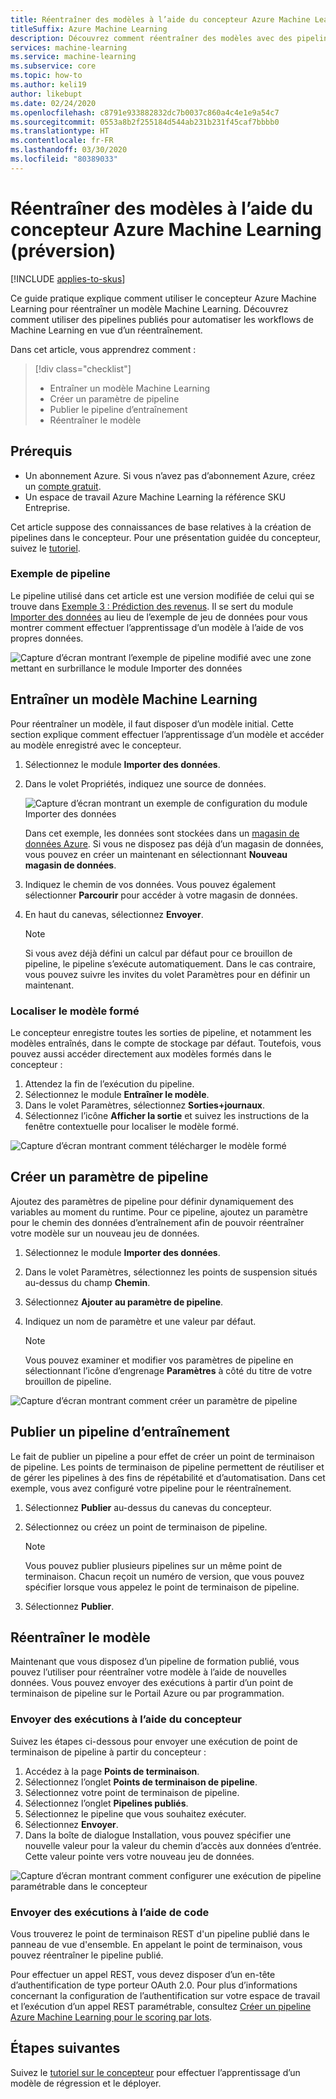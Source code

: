 ```yaml
---
title: Réentraîner des modèles à l’aide du concepteur Azure Machine Learning (préversion)
titleSuffix: Azure Machine Learning
description: Découvrez comment réentraîner des modèles avec des pipelines publiés dans le concepteur Azure Machine Learning (préversion).
services: machine-learning
ms.service: machine-learning
ms.subservice: core
ms.topic: how-to
ms.author: keli19
author: likebupt
ms.date: 02/24/2020
ms.openlocfilehash: c8791e933882832dc7b0037c860a4c4e1e9a54c7
ms.sourcegitcommit: 0553a8b2f255184d544ab231b231f45caf7bbbb0
ms.translationtype: HT
ms.contentlocale: fr-FR
ms.lasthandoff: 03/30/2020
ms.locfileid: "80389033"
---
```

# <a name="retrain-models-with-azure-machine-learning-designer-preview"></a>Réentraîner des modèles à l’aide du concepteur Azure Machine Learning (préversion)
[!INCLUDE [applies-to-skus](../../includes/aml-applies-to-enterprise-sku.md)]

Ce guide pratique explique comment utiliser le concepteur Azure Machine Learning pour réentraîner un modèle Machine Learning. Découvrez comment utiliser des pipelines publiés pour automatiser les workflows de Machine Learning en vue d’un réentraînement.

Dans cet article, vous apprendrez comment :

> [!div class="checklist"]
> * Entraîner un modèle Machine Learning
> * Créer un paramètre de pipeline
> * Publier le pipeline d’entraînement
> * Réentraîner le modèle

## <a name="prerequisites"></a>Prérequis

* Un abonnement Azure. Si vous n’avez pas d’abonnement Azure, créez un [compte gratuit](https://aka.ms/AMLFree).
* Un espace de travail Azure Machine Learning la référence SKU Entreprise.

Cet article suppose des connaissances de base relatives à la création de pipelines dans le concepteur. Pour une présentation guidée du concepteur, suivez le [tutoriel](tutorial-designer-automobile-price-train-score.md). 

### <a name="sample-pipeline"></a>Exemple de pipeline

Le pipeline utilisé dans cet article est une version modifiée de celui qui se trouve dans [Exemple 3 : Prédiction des revenus](how-to-designer-sample-classification-predict-income.md). Il se sert du module [Importer des données](algorithm-module-reference/import-data.md) au lieu de l’exemple de jeu de données pour vous montrer comment effectuer l’apprentissage d’un modèle à l’aide de vos propres données.

![Capture d’écran montrant l’exemple de pipeline modifié avec une zone mettant en surbrillance le module Importer des données](./media/how-to-retrain-designer/modified-sample-pipeline.png)

## <a name="train-a-machine-learning-model"></a>Entraîner un modèle Machine Learning

Pour réentraîner un modèle, il faut disposer d’un modèle initial. Cette section explique comment effectuer l’apprentissage d’un modèle et accéder au modèle enregistré avec le concepteur.

1. Sélectionnez le module **Importer des données**.
1. Dans le volet Propriétés, indiquez une source de données.

   ![Capture d’écran montrant un exemple de configuration du module Importer des données](./media/how-to-retrain-designer/import-data-settings.png)

   Dans cet exemple, les données sont stockées dans un [magasin de données Azure](how-to-access-data.md). Si vous ne disposez pas déjà d’un magasin de données, vous pouvez en créer un maintenant en sélectionnant **Nouveau magasin de données**.

1. Indiquez le chemin de vos données. Vous pouvez également sélectionner **Parcourir** pour accéder à votre magasin de données. 
1. En haut du canevas, sélectionnez **Envoyer**.
    
   > [!NOTE]
   > Si vous avez déjà défini un calcul par défaut pour ce brouillon de pipeline, le pipeline s’exécute automatiquement. Dans le cas contraire, vous pouvez suivre les invites du volet Paramètres pour en définir un maintenant.

### <a name="find-your-trained-model"></a>Localiser le modèle formé

Le concepteur enregistre toutes les sorties de pipeline, et notamment les modèles entraînés, dans le compte de stockage par défaut. Toutefois, vous pouvez aussi accéder directement aux modèles formés dans le concepteur :

1. Attendez la fin de l’exécution du pipeline.
1. Sélectionnez le module **Entraîner le modèle**.
1. Dans le volet Paramètres, sélectionnez **Sorties+journaux**.
1. Sélectionnez l’icône **Afficher la sortie** et suivez les instructions de la fenêtre contextuelle pour localiser le modèle formé.

![Capture d’écran montrant comment télécharger le modèle formé](./media/how-to-retrain-designer/trained-model-view-output.png)

## <a name="create-a-pipeline-parameter"></a>Créer un paramètre de pipeline

Ajoutez des paramètres de pipeline pour définir dynamiquement des variables au moment du runtime. Pour ce pipeline, ajoutez un paramètre pour le chemin des données d’entraînement afin de pouvoir réentraîner votre modèle sur un nouveau jeu de données.

1. Sélectionnez le module **Importer des données**.
1. Dans le volet Paramètres, sélectionnez les points de suspension situés au-dessus du champ **Chemin**.
1. Sélectionnez **Ajouter au paramètre de pipeline**.
1. Indiquez un nom de paramètre et une valeur par défaut.

   > [!NOTE]
   > Vous pouvez examiner et modifier vos paramètres de pipeline en sélectionnant l’icône d’engrenage **Paramètres** à côté du titre de votre brouillon de pipeline. 

![Capture d’écran montrant comment créer un paramètre de pipeline](media/how-to-retrain-designer/add-pipeline-parameter.png)

## <a name="publish-a-training-pipeline"></a>Publier un pipeline d’entraînement

Le fait de publier un pipeline a pour effet de créer un point de terminaison de pipeline. Les points de terminaison de pipeline permettent de réutiliser et de gérer les pipelines à des fins de répétabilité et d’automatisation. Dans cet exemple, vous avez configuré votre pipeline pour le réentraînement.

1. Sélectionnez **Publier** au-dessus du canevas du concepteur.
1. Sélectionnez ou créez un point de terminaison de pipeline.

   > [!NOTE]
   > Vous pouvez publier plusieurs pipelines sur un même point de terminaison. Chacun reçoit un numéro de version, que vous pouvez spécifier lorsque vous appelez le point de terminaison de pipeline.

1. Sélectionnez **Publier**.

## <a name="retrain-your-model"></a>Réentraîner le modèle

Maintenant que vous disposez d’un pipeline de formation publié, vous pouvez l’utiliser pour réentraîner votre modèle à l’aide de nouvelles données. Vous pouvez envoyer des exécutions à partir d’un point de terminaison de pipeline sur le Portail Azure ou par programmation.

### <a name="submit-runs-by-using-the-designer"></a>Envoyer des exécutions à l’aide du concepteur

Suivez les étapes ci-dessous pour envoyer une exécution de point de terminaison de pipeline à partir du concepteur :

1. Accédez à la page **Points de terminaison**.
1. Sélectionnez l’onglet **Points de terminaison de pipeline**.
1. Sélectionnez votre point de terminaison de pipeline.
1. Sélectionnez l’onglet **Pipelines publiés**.
1. Sélectionnez le pipeline que vous souhaitez exécuter.
1. Sélectionnez **Envoyer**.
1. Dans la boîte de dialogue Installation, vous pouvez spécifier une nouvelle valeur pour la valeur du chemin d’accès aux données d’entrée. Cette valeur pointe vers votre nouveau jeu de données.

![Capture d’écran montrant comment configurer une exécution de pipeline paramétrable dans le concepteur](./media/how-to-retrain-designer/published-pipeline-run.png)

### <a name="submit-runs-by-using-code"></a>Envoyer des exécutions à l’aide de code

Vous trouverez le point de terminaison REST d'un pipeline publié dans le panneau de vue d'ensemble. En appelant le point de terminaison, vous pouvez réentraîner le pipeline publié.

Pour effectuer un appel REST, vous devez disposer d’un en-tête d’authentification de type porteur OAuth 2.0. Pour plus d’informations concernant la configuration de l’authentification sur votre espace de travail et l’exécution d’un appel REST paramétrable, consultez [Créer un pipeline Azure Machine Learning pour le scoring par lots](tutorial-pipeline-batch-scoring-classification.md#publish-and-run-from-a-rest-endpoint).

## <a name="next-steps"></a>Étapes suivantes

Suivez le [tutoriel sur le concepteur](tutorial-designer-automobile-price-train-score.md) pour effectuer l’apprentissage d’un modèle de régression et le déployer.
